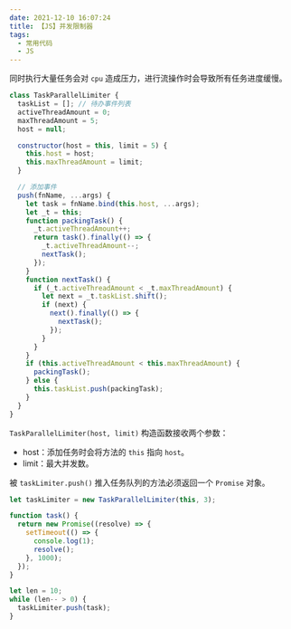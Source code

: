```yaml
---
date: 2021-12-10 16:07:24
title: 【JS】并发限制器
tags:
  - 常用代码
  - JS
---
```


同时执行大量任务会对 `cpu` 造成压力，进行流操作时会导致所有任务进度缓慢。

```js
class TaskParallelLimiter {
  taskList = []; // 待办事件列表
  activeThreadAmount = 0;
  maxThreadAmount = 5;
  host = null;

  constructor(host = this, limit = 5) {
    this.host = host;
    this.maxThreadAmount = limit;
  }

  // 添加事件
  push(fnName, ...args) {
    let task = fnName.bind(this.host, ...args);
    let _t = this;
    function packingTask() {
      _t.activeThreadAmount++;
      return task().finally(() => {
        _t.activeThreadAmount--;
        nextTask();
      });
    }
    function nextTask() {
      if (_t.activeThreadAmount < _t.maxThreadAmount) {
        let next = _t.taskList.shift();
        if (next) {
          next().finally(() => {
            nextTask();
          });
        }
      }
    }
    if (this.activeThreadAmount < this.maxThreadAmount) {
      packingTask();
    } else {
      this.taskList.push(packingTask);
    }
  }
}
```

`TaskParallelLimiter(host, limit)` 构造函数接收两个参数：

- host：添加任务时会将方法的 `this` 指向 `host`。
- limit：最大并发数。

被 `taskLimiter.push()` 推入任务队列的方法必须返回一个 `Promise` 对象。

```js
let taskLimiter = new TaskParallelLimiter(this, 3);

function task() {
  return new Promise((resolve) => {
    setTimeout(() => {
      console.log(1);
      resolve();
    }, 1000);
  });
}

let len = 10;
while (len-- > 0) {
  taskLimiter.push(task);
}
```
